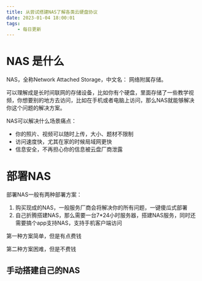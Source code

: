 ```yaml
---
title: 从尝试搭建NAS了解各类云硬盘协议
date: 2023-01-04 18:00:01
tags:
    - 每日更新
---
```


# NAS 是什么

NAS，全称Network Attached Storage，中文名： 网络附属存储。

可以理解成是长时间联网的存储设备，比如你有个硬盘，里面存储了一些教学视频，你想要别的地方去访问，比如在手机或者电脑上访问，那么NAS就能够解决你这个问题的解决方案。

NAS可以解决什么场景痛点：

- 你的照片、视频可以随时上传，大小、题材不限制
- 访问速度快，尤其在家的时候局域网更快
- 信息安全，不再担心你的信息被云盘厂商泄露

# 部署NAS

部署NAS一般有两种部署方案：

1. 购买现成的NAS，一般服务厂商会将解决你的所有问题，一键傻瓜式部署
2. 自己折腾搭建NAS，那么需要一台7*24小时服务器，搭建NAS服务，同时还需要搞个app支持NAS，支持手机客户端访问

第一种方案简单，但是有点费钱

第二种方案困难，但是不费钱

## 手动搭建自己的NAS